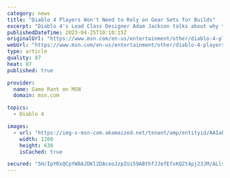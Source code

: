 ```yaml
---
category: news
title: "Diablo 4 Players Won't Need to Rely on Gear Sets for Builds"
excerpt: "Diablo 4's Lead Class Designer Adam Jackson talks about why the developers decided to shelve the gear set concept for the series' latest entry."
publishedDateTime: 2023-04-25T10:10:15Z
originalUrl: "https://www.msn.com/en-us/entertainment/other/diablo-4-players-won-t-need-to-rely-on-gear-sets-for-builds/ar-AA1akgGy"
webUrl: "https://www.msn.com/en-us/entertainment/other/diablo-4-players-won-t-need-to-rely-on-gear-sets-for-builds/ar-AA1akgGy"
type: article
quality: 87
heat: 87
published: true

provider:
  name: Game Rant on MSN
  domain: msn.com

topics:
  - Diablo 4

images:
  - url: "https://img-s-msn-com.akamaized.net/tenant/amp/entityid/AA1akgGr.img?h=630&w=1200&m=6&q=60&o=t&l=f&f=jpg"
    width: 1200
    height: 630
    isCached: true

secured: "5H/IpYRxQCpYW8AJDKl2DAceoJzpIUi59ABthfJJefEfxKQZt4pj23JM/ALlsn4Q4sN7diBECEkzLK7+chjBavGm4uHzxfekuh4KS/F+Ju3Yu3md8bCF0aJj81zQlCFxbLtAJaVLDU6yai7bMC+XakpoEVNLCPmk8/STd14oQ4jH2gbkHOdBMn4tvuUdr+ZekhQGfvlYfW2lSlBO5qSm9Iohp5jAC8vhtAtWAicMvi8nXFXMEVYGJTlVet/kJutnFim1aq12ScaXyGzGBmLyluxCVQItVXao/grUwrRovFDJLsQazkTrdKW2TCov8CyPWbSqrvwZ936EzDKwzta0CG/LWtTkVMgMAs0xFBhk7PQ=;YhO5QqWp5uL5/cQwnY+ylg=="
---
```


